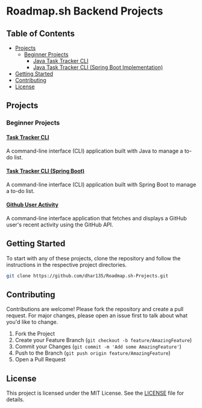 # Roadmap.sh Backend Projects

## Table of Contents
- [Projects](#projects)
    - [Beginner Projects](#beginner-projects)
        - [Java Task Tracker CLI](#java-task-tracker-cli)
        - [Java Task Tracker CLI (Spring Boot Implementation)](#java-task-tracker-cli-spring-boot)
- [Getting Started](#getting-started)
- [Contributing](#contributing)
- [License](#license)

## Projects

### Beginner Projects

#### [Task Tracker CLI](https://github.com/dhar135/Roadmap.sh-Projects/tree/main/Backend%20Projects/Beginner/java-task-tracker-cli)
A command-line interface (CLI) application built with Java to manage a to-do list.

#### [Task Tracker CLI (Spring Boot)](https://github.com/dhar135/Roadmap.sh-Projects/tree/main/Beginner/java-task-tracker-cli-springboot)
A command-line interface (CLI) application built with Spring Boot to manage a to-do list.

#### [Github User Activity](https://github.com/dhar135/Roadmap.sh-Projects/tree/main/Backend%20Projects/Beginner/github-user-activity-cli)
A command-line interface application that fetches and displays a GitHub user's recent activity using the GitHub API.

## Getting Started

To start with any of these projects, clone the repository and follow the instructions in the respective project directories.

```sh
git clone https://github.com/dhar135/Roadmap.sh-Projects.git
```

## Contributing

Contributions are welcome! Please fork the repository and create a pull request. For major changes, please open an issue first to talk about what you'd like to change.

1. Fork the Project
2. Create your Feature Branch (`git checkout -b feature/AmazingFeature`)
3. Commit your Changes (`git commit -m 'Add some AmazingFeature'`)
4. Push to the Branch (`git push origin feature/AmazingFeature`)
5. Open a Pull Request

## License

This project is licensed under the MIT License. See the [LICENSE](LICENSE) file for details.
